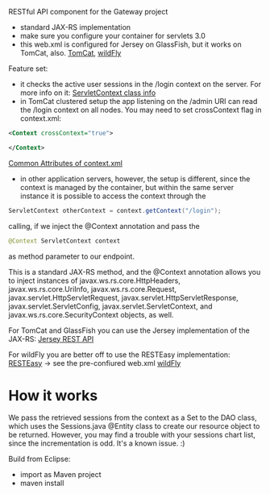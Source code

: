 RESTful API component for the Gateway project

- standard JAX-RS implementation 
- make sure you configure your container for servlets 3.0
- this web.xml is configured for Jersey on GlassFish, but it works on TomCat, also. [TomCat](https://github.com/igeorge0902/Gateway/tree/update/API/src/main/webapp/WEB-INF), [wildFly](https://github.com/igeorge0902/Gateway/tree/update/API/wildFly)

Feature set:
- it checks the active user sessions in the /login context on the server. 
For more info on it: [ServletContext class info](https://tomcat.apache.org/tomcat-9.0-doc/servletapi/javax/servlet/ServletContext.html)
- in TomCat clustered setup the app listening on the /admin URI can read the /login context on all nodes. You may need to set crossContext flag in context.xml:

```xml
<Context crossContext="true">     

</Context>
```

[Common Attributes of context.xml](https://examples.javacodegeeks.com/enterprise-java/tomcat/tomcat-context-xml-configuration-example/)

- in other application servers, however, the setup is different, since the context is managed by the container, but within the same server instance it is possible to access the context through the 

```java
ServletContext otherContext = context.getContext("/login");
```
calling, if we inject the @Context annotation and pass the 

```java
@Context ServletContext context
```
as method parameter to our endpoint.

This is a standard JAX-RS method, and the @Context annotation allows you to inject instances of javax.ws.rs.core.HttpHeaders, javax.ws.rs.core.UriInfo, javax.ws.rs.core.Request, javax.servlet.HttpServletRequest, javax.servlet.HttpServletResponse, javax.servlet.ServletConfig, javax.servlet.ServletContext, and javax.ws.rs.core.SecurityContext objects, as well.

For TomCat and GlassFish you can use the Jersey implementation of the JAX-RS:
[Jersey REST API](https://jersey.java.net/documentation/latest/jaxrs-resources.html#d0e2822)

For wildFly you are better off to use the RESTEasy implementation:
[RESTEasy](https://docs.jboss.org/resteasy/2.0.0.GA/userguide/html_single/#_Context)
-> see the pre-confiured web.xml [wildFly](https://github.com/igeorge0902/Gateway/blob/master/API/wildFly/web.xml)

# How it works
We pass the retrieved sessions from the context as a Set to the DAO class, which uses the Sessions.java @Entity class to create our resource object to be returned. However, you may find a trouble with your sessions chart list, since the incrementation is odd. It's a known issue. :)  


Build from Eclipse:
- import as Maven project
- maven install
